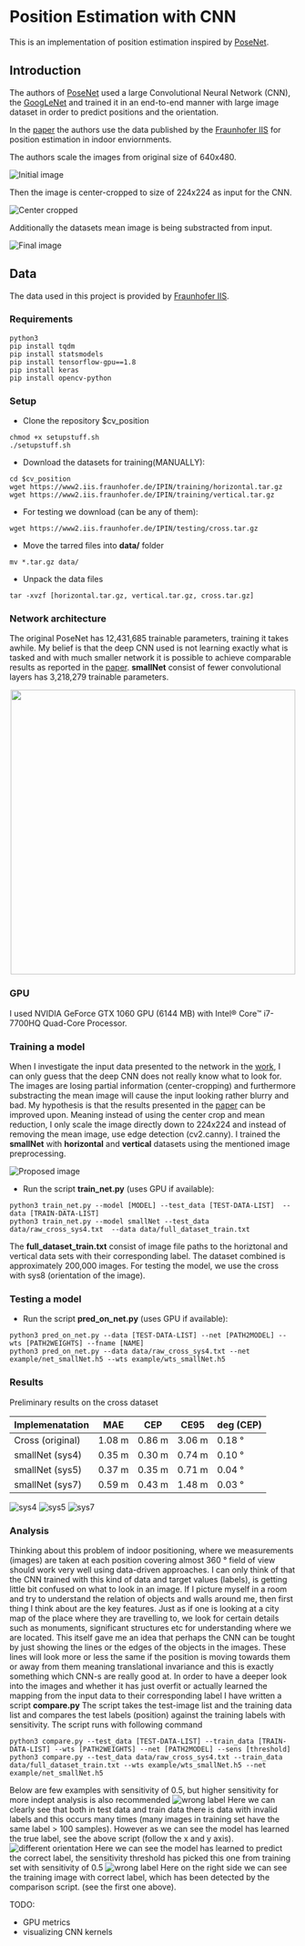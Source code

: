 # Position Estimation with CNN
This is an implementation of position estimation inspired by [PoseNet](http://mi.eng.cam.ac.uk/projects/relocalisation/).

## Introduction
 The authors of [PoseNet](https://www.cv-foundation.org/openaccess/content_iccv_2015/papers/Kendall_PoseNet_A_Convolutional_ICCV_2015_paper.pdf) used a large Convolutional Neural Network (CNN), the [GoogLeNet](https://www.cs.unc.edu/~wliu/papers/GoogLeNet.pdf) and trained it in an end-to-end manner with large image dataset in order to predict positions and the orientation.
 
 In the [paper](https://www.mad.tf.fau.de/files/2018/07/Evaluation-Criteria-for-Inside-Out-Indoor-Positioning-Systems-based-on-Machine-Learning.pdf) the authors use the data published by the [Fraunhofer IIS](https://www.iis.fraunhofer.de/en/ff/lv/dataanalytics/tech/opt/warehouse.html) for position estimation in indoor enviornments. 

The authors scale the images from original size of 640x480. 

![Initial image](/pictures/img2.png)

Then the image is center-cropped to size of 224x224 as input for the CNN.

![Center cropped](/pictures/img3.png)

Additionally the datasets mean image is being substracted from input.

![Final image](/pictures/img4.png)

## Data
The data used in this project is provided by [Fraunhofer IIS](https://www.iis.fraunhofer.de/en/ff/lv/dataanalytics/tech/opt/warehouse.html).

### Requirements
```
python3
pip install tqdm
pip install statsmodels
pip install tensorflow-gpu==1.8
pip install keras
pip install opencv-python
```
### Setup
* Clone the repository $cv_position
```
chmod +x setupstuff.sh
./setupstuff.sh
```
* Download the datasets for training(MANUALLY):
```
cd $cv_position
wget https://www2.iis.fraunhofer.de/IPIN/training/horizontal.tar.gz
wget https://www2.iis.fraunhofer.de/IPIN/training/vertical.tar.gz
```
* For testing we download (can be any of them):
```
wget https://www2.iis.fraunhofer.de/IPIN/testing/cross.tar.gz
```
* Move the tarred files into **data/** folder
```
mv *.tar.gz data/
```
* Unpack the data files
```
tar -xvzf [horizontal.tar.gz, vertical.tar.gz, cross.tar.gz]
```
### Network architecture
The original PoseNet has 12,431,685 trainable parameters, training it takes awhile. My belief is that the deep CNN used is not learning exactly what is tasked and with much smaller network it is possible to achieve comparable results as reported in the [paper](https://www.mad.tf.fau.de/files/2018/07/Evaluation-Criteria-for-Inside-Out-Indoor-Positioning-Systems-based-on-Machine-Learning.pdf).
**smallNet** consist of fewer convolutional layers has 3,218,279 trainable parameters.

<p align="center">
  <img width="500" height="500" src="https://github.com/kenkyusha/cv_position/blob/master/pictures/model_plot.png?raw=true">
</p>

### GPU
I used NVIDIA GeForce GTX 1060 GPU (6144 MB) with Intel® Core™ i7-7700HQ Quad-Core Processor.
### Training a model
When I investigate the input data presented to the network in the [work](https://www.mad.tf.fau.de/files/2018/07/Evaluation-Criteria-for-Inside-Out-Indoor-Positioning-Systems-based-on-Machine-Learning.pdf), I can only guess that the deep CNN does not really know what to look for. The images are losing partial information (center-cropping) and furthermore substracting the mean image will cause the input looking rather blurry and bad. 
My hypothesis is that the results presented in the [paper](https://www.mad.tf.fau.de/files/2018/07/Evaluation-Criteria-for-Inside-Out-Indoor-Positioning-Systems-based-on-Machine-Learning.pdf) can be improved upon.
Meaning instead of using the center crop and mean reduction, I only scale the image directly down to 224x224 and instead of removing the mean image, use edge detection (cv2.canny). I trained the **smallNet** with **horizontal** and **vertical** datasets using the mentioned image preprocessing.

![Proposed image](/pictures/img5.png)

* Run the script **train_net.py** (uses GPU if available):
```
python3 train_net.py --model [MODEL] --test_data [TEST-DATA-LIST]  --data [TRAIN-DATA-LIST]
python3 train_net.py --model smallNet --test_data data/raw_cross_sys4.txt  --data data/full_dataset_train.txt
```
The **full_dataset_train.txt** consist of image file paths to the horiztonal and vertical data sets with their corresponding label. The dataset combined is approximately 200,000 images. For testing the model, we use the cross with sys8 (orientation of the image).

### Testing a model

* Run the script **pred_on_net.py** (uses GPU if available):
```
python3 pred_on_net.py --data [TEST-DATA-LIST] --net [PATH2MODEL] --wts [PATH2WEIGHTS] --fname [NAME]
python3 pred_on_net.py --data data/raw_cross_sys4.txt --net example/net_smallNet.h5 --wts example/wts_smallNet.h5
```

### Results
Preliminary results on the cross dataset

Implemenatation | MAE    | CEP    | CE95   | deg (CEP)
--------------- | ------ | -------| ------ | ---------
Cross (original)| 1.08 m | 0.86 m | 3.06 m | 0.18 ° 
smallNet (sys4) | 0.35 m | 0.30 m | 0.74 m | 0.10 °
smallNet (sys5) | 0.37 m | 0.35 m | 0.71 m | 0.04 °
smallNet (sys7) | 0.59 m | 0.43 m | 1.48 m | 0.03 °

![sys4](/pictures/net_smallNet_pred_raw_cross_sys4.png)
![sys5](/pictures/net_smallNet_epoch_pred_raw_cross_sys5.png)
![sys7](/pictures/net_smallNet_pred_raw_cross_sys7.png)

### Analysis
Thinking about this problem of indoor positioning, where we measurements (images) are taken at each position covering almost 360 ° field of view should work very well using data-driven approaches. I can only think of that the CNN trained with this kind of data and target values (labels), is getting little bit confused on what to look in an image. If I picture myself in a room and try to understand the relation of objects and walls around me, then first thing I think about are the key features. Just as if one is looking at a city map of the place where they are travelling to, we look for certain details such as monuments, significant structures etc for understanding where we are located. This itself gave me an idea that perhaps the CNN can be tought by just showing the lines or the edges of the objects in the images. These lines will look more or less the same if the position is moving towards them or away from them meaning translational invariance and this is exactly something which CNN-s are really good at.
In order to have a deeper look into the images and whether it has just overfit or actually learned the mapping from the input data to their corresponding label I have written a script **compare.py**
The script takes the test-image list and the training data list and compares the test labels (position) against the training labels with sensitivity. The script runs with following command
```
python3 compare.py --test_data [TEST-DATA-LIST] --train_data [TRAIN-DATA-LIST] --wts [PATH2WEIGHTS] --net [PATH2MODEL] --sens [threshold]
python3 compare.py --test_data data/raw_cross_sys4.txt --train_data data/full_dataset_train.txt --wts example/wts_smallNet.h5 --net example/net_smallNet.h5
```
Below are few examples with sensitivity of 0.5, but higher sensitivity for more indept analysis is also recommended
![wrong label](/pictures/res_sens_0.5_0.jpg)
Here we can clearly see that both in test data and train data there is data with invalid labels and this occurs many times (many images in training set have the same label > 100 samples). However as we can see the model has learned the true label, see the above script (follow the x and y axis).
![different orientation](/pictures/res_sens_0.5_18.jpg)
Here we can see the model has learned to predict the correct label, the sensitivity threshold has picked this one from training set with sensitivity of 0.5
![wrong label](/pictures/res_sens_0.5_19.jpg)
Here on the right side we can see the training image with correct label, which has been detected by the comparison script. (see the first one above).

TODO: 

* GPU metrics
* visualizing CNN kernels 
